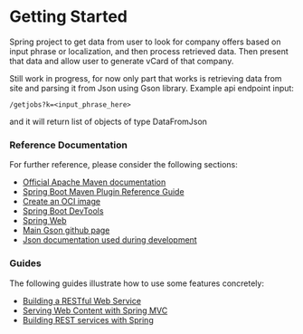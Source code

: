# Getting Started
Spring project to get data from user to look for company offers based on input phrase or localization, and then
 process retrieved data. Then present that data and allow user to generate vCard of that company.
 
 Still work in progress, for now only part that works is retrieving data from site and parsing it from Json using
  Gson library. Example api endpoint input:
  ```
/getjobs?k=<input_phrase_here>
```
and it will return list of objects of type DataFromJson

### Reference Documentation
For further reference, please consider the following sections:

* [Official Apache Maven documentation](https://maven.apache.org/guides/index.html)
* [Spring Boot Maven Plugin Reference Guide](https://docs.spring.io/spring-boot/docs/2.4.0/maven-plugin/reference/html/)
* [Create an OCI image](https://docs.spring.io/spring-boot/docs/2.4.0/maven-plugin/reference/html/#build-image)
* [Spring Boot DevTools](https://docs.spring.io/spring-boot/docs/2.4.0/reference/htmlsingle/#using-boot-devtools)
* [Spring Web](https://docs.spring.io/spring-boot/docs/2.4.0/reference/htmlsingle/#boot-features-developing-web-applications)
* [Main Gson github page](https://github.com/google/gson)
* [Json documentation used during development](https://jsoup.org/)

### Guides
The following guides illustrate how to use some features concretely:

* [Building a RESTful Web Service](https://spring.io/guides/gs/rest-service/)
* [Serving Web Content with Spring MVC](https://spring.io/guides/gs/serving-web-content/)
* [Building REST services with Spring](https://spring.io/guides/tutorials/bookmarks/)


